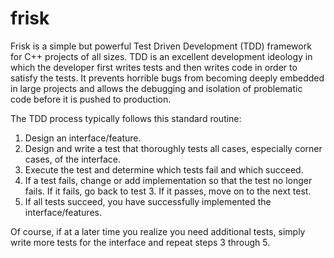 # frisk
Frisk is a simple but powerful Test Driven Development (TDD) framework for C++ projects of all sizes. TDD is an excellent development ideology in which the developer first writes tests and then writes code in order to satisfy the tests. It prevents horrible bugs from becoming deeply embedded in large projects and allows the debugging and isolation of problematic code before it is pushed to production.

The TDD process typically follows this standard routine: 

1. Design an interface/feature.
2. Design and write a test that thoroughly tests all cases, especially corner cases, of the interface.
3. Execute the test and determine which tests fail and which succeed.
4. If a test fails, change or add implementation so that the test no longer fails. If it fails, go back to test 3. If it passes, move on to the next test. 
5. If all tests succeed, you have successfully implemented the interface/features.

Of course, if at a later time you realize you need additional tests, simply write more tests for the interface and repeat steps 3 through 5.
